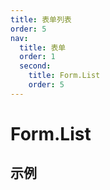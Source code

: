 ```yaml
---
title: 表单列表
order: 5
nav:
  title: 表单
  order: 1
  second:
    title: Form.List
    order: 5
---
```


# Form.List

## 示例

<code src="./list.tsx" ></code>
